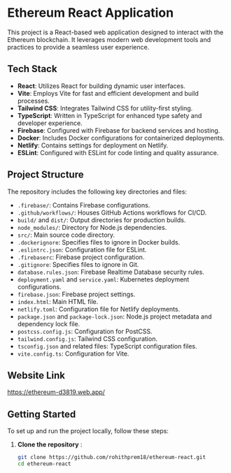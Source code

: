 # Ethereum React Application

This project is a React-based web application designed to interact with the Ethereum blockchain. It leverages modern web development tools and practices to provide a seamless user experience.

## Tech Stack

- **React**: Utilizes React for building dynamic user interfaces.
- **Vite**: Employs Vite for fast and efficient development and build processes.
- **Tailwind CSS**: Integrates Tailwind CSS for utility-first styling.
- **TypeScript**: Written in TypeScript for enhanced type safety and developer experience.
- **Firebase**: Configured with Firebase for backend services and hosting.
- **Docker**: Includes Docker configurations for containerized deployments.
- **Netlify**: Contains settings for deployment on Netlify.
- **ESLint**: Configured with ESLint for code linting and quality assurance.

## Project Structure

The repository includes the following key directories and files:

- `.firebase/`: Contains Firebase configurations.
- `.github/workflows/`: Houses GitHub Actions workflows for CI/CD.
- `build/` and `dist/`: Output directories for production builds.
- `node_modules/`: Directory for Node.js dependencies.
- `src/`: Main source code directory.
- `.dockerignore`: Specifies files to ignore in Docker builds.
- `.eslintrc.json`: Configuration file for ESLint.
- `.firebaserc`: Firebase project configuration.
- `.gitignore`: Specifies files to ignore in Git.
- `database.rules.json`: Firebase Realtime Database security rules.
- `deployment.yaml` and `service.yaml`: Kubernetes deployment configurations.
- `firebase.json`: Firebase project settings.
- `index.html`: Main HTML file.
- `netlify.toml`: Configuration file for Netlify deployments.
- `package.json` and `package-lock.json`: Node.js project metadata and dependency lock file.
- `postcss.config.js`: Configuration for PostCSS.
- `tailwind.config.js`: Tailwind CSS configuration.
- `tsconfig.json` and related files: TypeScript configuration files.
- `vite.config.ts`: Configuration for Vite.

## Website Link
https://ethereum-d3819.web.app/


## Getting Started

To set up and run the project locally, follow these steps:

1. **Clone the repository** :

   ```bash
   git clone https://github.com/rohithprem18/ethereum-react.git
   cd ethereum-react
